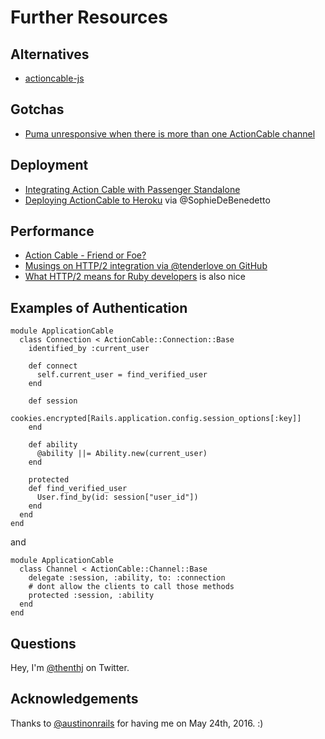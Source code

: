 # Further Resources

## Alternatives

* [actioncable-js](https://github.com/mwalsher/actioncable-js/)

## Gotchas
* [Puma unresponsive when there is more than one ActionCable channel](https://github.com/rails/rails/issues/25117)

## Deployment
* [Integrating Action Cable with Passenger Standalone](https://www.phusionpassenger.com/library/config/standalone/action_cable_integration/)
* [Deploying ActionCable to Heroku](http://www.thegreatcodeadventure.com/deploying-action-cable-to-heroku/) via @SophieDeBenedetto

## Performance 
* [Action Cable - Friend or Foe?](https://www.nateberkopec.com/2015/09/30/action-cable.html)
* [Musings on HTTP/2 integration via @tenderlove on GitHub](https://github.com/tenderlove/the_metal/issues/5)
* [What HTTP/2 means for Ruby developers](https://www.nateberkopec.com/2016/01/07/what-http2-means-for-ruby-developers.html) is also nice

## Examples of Authentication

```
module ApplicationCable
  class Connection < ActionCable::Connection::Base
    identified_by :current_user

    def connect
      self.current_user = find_verified_user
    end

    def session
      cookies.encrypted[Rails.application.config.session_options[:key]]
    end

    def ability
      @ability ||= Ability.new(current_user)
    end

    protected
    def find_verified_user
      User.find_by(id: session["user_id"])
    end
  end
end
```

and

```
module ApplicationCable
  class Channel < ActionCable::Channel::Base
    delegate :session, :ability, to: :connection
    # dont allow the clients to call those methods
    protected :session, :ability
  end
end
```

## Questions 

Hey, I'm [@thenthj](https://twitter.com/thenthj) on Twitter.

## Acknowledgements

Thanks to [@austinonrails](https://twitter.com/austinonrails) for having me on May 24th, 2016. :) 
